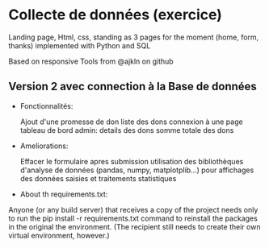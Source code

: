 # Collecte de données (exercice)
Landing page, Html, css, standing as 3 pages for the moment (home, form, thanks) implemented with Python and SQL

Based on responsive Tools from @ajkln on github

## Version 2 avec connection à la Base de données

- Fonctionnalités:

    Ajout d'une promesse de don
    liste des dons
    connexion à une page tableau de bord admin:
    details des dons
    somme totale des dons


- Ameliorations:

    Effacer le formulaire apres submission
    utilisation des bibliothèques  d'analyse de données (pandas, numpy, matplotplib...) pour affichages des données saisies et traitements statistiques
    

- About th requirements.txt:

Anyone (or any build server) that receives a copy of the project needs only to run the pip install -r requirements.txt command to reinstall the packages in the original the environment. (The recipient still needs to create their own virtual environment, however.)
    
    
